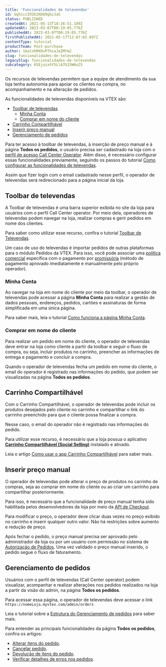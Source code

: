 ```yaml
---
title: 'Funcionalidades de televendas'
id: UqhiccIRIK2KD0OqkzJaS
status: PUBLISHED
createdAt: 2021-05-13T18:26:51.189Z
updatedAt: 2023-03-07T00:19:05.776Z
publishedAt: 2023-03-07T00:19:05.776Z
firstPublishedAt: 2021-05-17T12:07:02.897Z
contentType: tutorial
productTeam: Post-purchase
author: 1malnhMX0vPThsaJaZMYm2
slug: funcionalidades-de-televendas
legacySlug: funcionalidades-de-televendas
subcategory: 6SEjoixhY5LlA7G15W6oZS
---
```


Os recursos de televendas permitem que a equipe de atendimento da sua loja tenha autonomia para apoiar os clientes na compra, no acompanhamento e na alteração de pedidos.

As funcionalidades de televendas disponíveis na VTEX são:

- [Toolbar de televendas](#toolbar-de-televendas)
    - [Minha Conta](#minha-conta)
    - [Comprar em nome do cliente](#comprar-em-nome-do-cliente)
- [Carrinho Compartilhável](#carrinho-compartilhavel)
- [Inserir preço manual](#inserir-preco-manual)
- [Gerenciamento de pedidos](#gerenciamento-de-pedidos)

Para ter acesso à toolbar de televendas, à inserção de preço manual e à página **Todos os pedidos**, o usuário precisa ser cadastrado na loja com o [perfil de acesso Call Center Operator](https://help.vtex.com/pt/tutorial/como-criar-um-usuario-de-televendas--frequentlyAskedQuestions_4227). Além disso, é necessário configurar essas funcionalidades previamente, seguindo os passos do tutorial [Como configurar as funcionalidades de televendas](https://help.vtex.com/pt/tutorial/como-configurar-as-funcionalidades-de-televendas--76FNgQP2Glc4umMJ5Yr50R).

Assim que fizer login com o email cadastrado nesse perfil, o operador de televendas será redirecionado para a página inicial da loja.

## Toolbar de televendas

A Toolbar de televendas é uma barra superior exibida no site da loja para usuários com o perfil Call Center operator. Por meio dela, operadores de televendas podem navegar na loja, realizar compras e gerir pedidos em nome dos clientes.

Para saber como utilizar esse recurso, confira o tutorial [Toolbar de Televendas](https://help.vtex.com/pt/tutorial/usando-e-customizando-toolbar-de-televendas--tutorials_5500).

<div class = "alert alert-info">
Um caso de uso do televendas é  importar pedidos de outras plataformas para o módulo Pedidos da VTEX. Para isso, você pode associar uma <a href="https://help.vtex.com/pt/tutorial/o-que-e-uma-politica-comercial--563tbcL0TYKEKeOY4IAgAE">política comercial</a> específica com o pagamento por <a href="https://help.vtex.com/pt/tutorial/configurar-pagamentos-com-promissoria--5pW7avTwtyQcMu4uiW8quQ">promissória</a> (método de pagamento aprovado imediatamente e manualmente pelo próprio operador).
</div> 

### Minha Conta

Ao navegar na loja em nome do cliente por meio da toolbar, o operador de televendas pode acessar a página **Minha Conta** para realizar a gestão de dados pessoais, endereços, pedidos, cartões e assinaturas de forma simplificada em uma única página.

Para saber mais, leia o tutorial [Como funciona a página Minha Conta](https://help.vtex.com/pt/tutorial/how-does-my-account-work--2BQ3GiqhqGJTXsWVuio3Xh).

### Comprar em nome do cliente

Para realizar um pedido em nome do cliente, o operador de televendas deve entrar na loja como cliente a partir da toolbar e seguir o fluxo de compra, ou seja, incluir produtos no carrinho, preencher as informações de entrega e pagamento e concluir a compra.

Quando o operador de televendas fecha um pedido em nome do cliente, o email do operador é registrado nas informações do pedido, que podem ser visualizadas na página **Todos os pedidos**.

## Carrinho Compartilhável

Com o Carrinho Compartilhável, o operador de televendas pode incluir os produtos desejados pelo cliente no carrinho e compartilhar o link do carrinho preenchido para que o cliente possa finalizar a compra.

Nesse caso, o email do operador não é registrado nas informações do pedido.

Para utilizar esse recurso, é necessário que a loja possua o aplicativo **[Carrinho Compartilhável (Social Selling)](https://help.vtex.com/pt/tutorial/como-ativar-o-app-carrinho-compartilhavel--1lS3fQdXpOoC0BTeVhydfg)** instalado e ativado.

Leia o artigo [Como usar o app Carrinho Compartilhável](https://help.vtex.com/pt/tutorial/como-usar-o-app-carrinho-compartilhavel--3ePPpkmeZ96GXbeIoGZbTN) para saber mais.

## Inserir preço manual

O operador de televendas pode alterar o preço de produtos no carrinho de compras, seja ao comprar em nome do cliente ou ao criar um carrinho para compartilhar posteriormente.

Para isso, é necessário que a funcionalidade de preço manual tenha sido habilitada pelos desenvolvedores da loja por meio da [API de Checkout](https://developers.vtex.com/docs/api-reference/checkout-api#post-/api/checkout/pvt/configuration/orderForm).

Para modificar o preço, o operador deve clicar duas vezes no preço exibido no carrinho e inserir qualquer outro valor. Não há restrições sobre aumento e redução de preço.

Após fechar o pedido, o preço manual precisa ser aprovado pelo administrador da loja ou por um usuário com permissão no sistema de [Autorização de Pedidos](https://help.vtex.com/pt/tutorial/how-order-authorization-works--3MBK6CmKHAuUjMBieDU0pn). Uma vez validado o preço manual inserido, o pedido segue o fluxo de faturamento.

## Gerenciamento de pedidos

Usuários com o perfil de televendas (Call Center operator) podem visualizar, acompanhar e realizar alterações nos pedidos realizados na loja a partir da visão do admin, na página **Todos os pedidos**.

Para acessar essa página, o operador de televendas deve acessar o link `https://nomeLoja.myvtex.com/admin/orders`

Leia o tutorial sobre a [Estrutura do Gerenciamento de pedidos](https://help.vtex.com/pt/tutorial/estrutura-da-pagina-do-oms--2dDZmUUFXWeyQ4s2gqiY0A#todos-os-pedidos) para saber mais.

Para entender as principais funcionalidades da página **Todos os pedidos**, confira os artigos:

* [Alterar itens do pedido](https://help.vtex.com/pt/tutorial/como-fazer-a-alteracao-de-itens--tutorials_190).
* [Cancelar pedido](https://help.vtex.com/pt/tutorial/como-cancelar-pedido--tutorials_186).
* [Devolução de itens do pedido](https://help.vtex.com/pt/tutorial/como-fazer-a-devolucao-de-itens--tutorials_191).
* [Verificar detalhes de erros nos pedidos](https://help.vtex.com/pt/tutorial/como-verificar-detalhes-de-erros-nos-pedidos--frequentlyAskedQuestions_6718).
